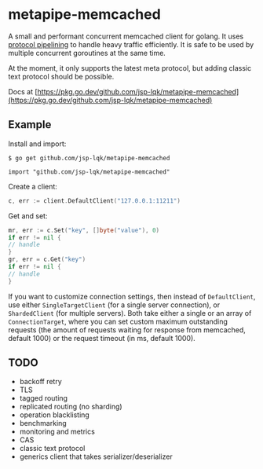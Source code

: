 # metapipe-memcached

A small and performant concurrent memcached client for golang. It uses [protocol pipelining](https://en.wikipedia.org/wiki/Protocol_pipelining) to handle heavy traffic efficiently. It is safe to be used by multiple concurrent goroutines at the same time.

At the moment, it only supports the latest meta protocol, but adding classic text protocol should be possible.

Docs at [https://pkg.go.dev/github.com/jsp-lqk/metapipe-memcached](https://pkg.go.dev/github.com/jsp-lqk/metapipe-memcached)

## Example

Install and import:
```shell
$ go get github.com/jsp-lqk/metapipe-memcached
```

```golang
import "github.com/jsp-lqk/metapipe-memcached"
``` 

Create a client:  
```go
c, err := client.DefaultClient("127.0.0.1:11211")
```

Get and set:
```go
mr, err := c.Set("key", []byte("value"), 0)
if err != nil {
// handle
}
gr, err = c.Get("key")
if err != nil {
// handle
}
```

If you want to customize connection settings, then instead of `DefaultClient`, use either `SingleTargetClient` (for a single server connection), or `ShardedClient` (for multiple servers). Both take either a single or an array of `ConnectionTarget`, where you can set custom maximum outstanding requests (the amount of requests waiting for response from memcached, default 1000) or the request timeout (in ms, default 1000).

## TODO
- backoff retry
- TLS
- tagged routing
- replicated routing (no sharding)
- operation blacklisting
- benchmarking
- monitoring and metrics
- CAS
- classic text protocol
- generics client that takes serializer/deserializer
